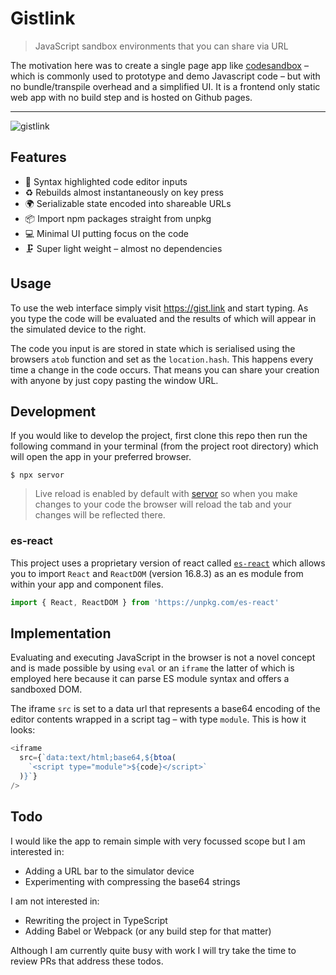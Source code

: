 # Gistlink

> JavaScript sandbox environments that you can share via URL

The motivation here was to create a single page app like [codesandbox](https://codesandbox.io) – which is commonly used to prototype and demo Javascript code – but with no bundle/transpile overhead and a simplified UI. It is a frontend only static web app with no build step and is hosted on Github pages.

---

![gistlink](https://user-images.githubusercontent.com/1457604/55997008-24549300-5cb1-11e9-9041-4af005a99828.gif)

## Features

- 🎨 Syntax highlighted code editor inputs
- ♻️ Rebuilds almost instantaneously on key press
- 🌍 Serializable state encoded into shareable URLs
- 📦 Import npm packages straight from unpkg
- 💻 Minimal UI putting focus on the code
- 🗜 Super light weight – almost no dependencies

## Usage

To use the web interface simply visit https://gist.link and start typing. As you type the code will be evaluated and the results of which will appear in the simulated device to the right.

The code you input is are stored in state which is serialised using the browsers `atob` function and set as the `location.hash`. This happens every time a change in the code occurs. That means you can share your creation with anyone by just copy pasting the window URL.

## Development

If you would like to develop the project, first clone this repo then run the following command in your terminal (from the project root directory) which will open the app in your preferred browser.

```
$ npx servor
```

> Live reload is enabled by default with [servor](https://github.com/lukejacksonn/servor) so when you make changes to your code the browser will reload the tab and your changes will be reflected there.

### es-react

This project uses a proprietary version of react called [`es-react`](https://github.com/lukejacksonn/es-react) which allows you to import `React` and `ReactDOM` (version 16.8.3) as an es module from within your app and component files.

```js
import { React, ReactDOM } from 'https://unpkg.com/es-react'
```

## Implementation

Evaluating and executing JavaScript in the browser is not a novel concept and is made possible by using `eval` or an `iframe` the latter of which is employed here because it can parse ES module syntax and offers a sandboxed DOM.

The iframe `src` is set to a data url that represents a base64 encoding of the editor contents wrapped in a script tag – with type `module`. This is how it looks:

```js
<iframe
  src={`data:text/html;base64,${btoa(
    `<script type="module">${code}</script>`
  )}`}
/>
```

## Todo

I would like the app to remain simple with very focussed scope but I am interested in:

- Adding a URL bar to the simulator device
- Experimenting with compressing the base64 strings

I am not interested in:

- Rewriting the project in TypeScript
- Adding Babel or Webpack (or any build step for that matter)

Although I am currently quite busy with work I will try take the time to review PRs that address these todos.
